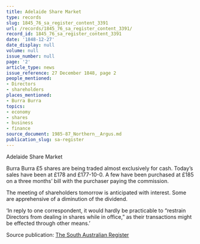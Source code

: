 ```yaml
---
title: Adelaide Share Market
type: records
slug: 1845_76_sa_register_content_3391
url: /records/1845_76_sa_register_content_3391/
record_id: 1845_76_sa_register_content_3391
date: '1848-12-27'
date_display: null
volume: null
issue_number: null
page: '2'
article_type: news
issue_reference: 27 December 1848, page 2
people_mentioned:
- Directors
- shareholders
places_mentioned:
- Burra Burra
topics:
- economy
- shares
- business
- finance
source_document: 1985-87_Northern__Argus.md
publication_slug: sa-register
---
```


Adelaide Share Market

Burra Burra £5 shares are being traded almost exclusively for cash.  Today’s sales have been at £178 and £177-10-0.  A few have been purchased at £185 on a three months’ bill with the purchaser paying the commission.

The meeting of shareholders tomorrow is anticipated with interest.  Some are apprehensive of a diminution of the dividend.

‘In reply to one correspondent, it would hardly be practicable to “restrain Directors from dealing in shares while in office,” as their transactions might be effected through other means.’

Source publication: [The South Australian Register](/publications/sa-register/)
